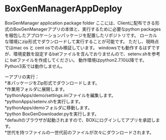 # BoxGenManagerAppDeploy
BoxGenManager application package folder
ここには、Clientに配布できる形式のBoxGenManagerアプリの本体と、実行するために必要なpython packagesを梱包したアプロケーションパッケージを配置したリポジトリです。
ローカルな環境にzip形式でダウンロードして実行することが可能です。
ただし、現時点ではmac os と cent osでのみ検証しています。
windowsでも動作するはずですが、環境変数を設定するbatファイルを含んでおりませんので、setenv.shを参考に
batファイルを作成してください。
動作環境はpython2.7.10以降です。Python3系では動作しません。

ーアプリの実行：  
*本パッケージをZip形式でダウンロードします。  
*作業用フォルダに展開します。  
*pythonApps/demo/settings.iniファイルを編集します。  
*pythonApps/setenv.shを実行します。  
*pythonApps/demoフォルダに移動します。  
*python BoxGenDownloader.pyを実行します。  
*defaultのブラウザが起動されますので、BOXにログインしてアプリを承認します。  
*世代を持つファイルの一世代前のファイルが次々にダウンロードされます。  

